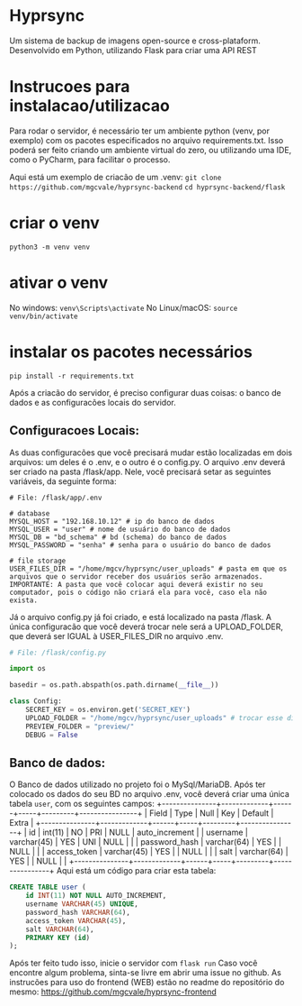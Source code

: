 # Hyprsync

Um sistema de backup de imagens open-source e cross-plataform.
Desenvolvido em Python, utilizando Flask para criar uma API REST

# Instrucoes para instalacao/utilizacao

Para rodar o servidor, é necessário ter um ambiente python (venv, por exemplo) com os pacotes especificados no arquivo requirements.txt.
Isso poderá ser feito criando um ambiente virtual do zero, ou utilizando uma IDE, como o PyCharm, para facilitar o processo.

Aqui está um exemplo de criacão de um .venv:
`git clone https://github.com/mgcvale/hyprsync-backend`
`cd hyprsync-backend/flask`
# criar o venv
`python3 -m venv venv`

# ativar o venv
No windows:
`venv\Scripts\activate`
No Linux/macOS:
`source venv/bin/activate`

# instalar os pacotes necessários
`pip install -r requirements.txt`

Após a criacão do servidor, é preciso configurar duas coisas: o banco de dados e as configuracões locais do servidor.

## Configuracoes Locais:

As duas configuracões que você precisará mudar estão localizadas em dois arquivos: um deles é o .env, e o outro é o config.py.
O arquivo .env deverá ser criado na pasta /flask/app. Nele, você precisará setar as seguintes variáveis, da seguinte forma:

```
# File: /flask/app/.env

# database
MYSQL_HOST = "192.168.10.12" # ip do banco de dados
MYSQL_USER = "user" # nome de usuário do banco de dados
MYSQL_DB = "bd_schema" # bd (schema) do banco de dados
MYSQL_PASSWORD = "senha" # senha para o usuário do banco de dados

# file storage
USER_FILES_DIR = "/home/mgcv/hyprsync/user_uploads" # pasta em que os arquivos que o servidor receber dos usuários serão armazenados. IMPORTANTE: A pasta que você colocar aqui deverá existir no seu computador, pois o código não criará ela para você, caso ela não exista.
```

Já o arquivo config.py já foi criado, e está localizado na pasta /flask. A única configuracão que você deverá trocar nele será a UPLOAD_FOLDER, que deverá ser IGUAL à USER_FILES_DIR no arquivo .env.
```python
# File: /flask/config.py

import os

basedir = os.path.abspath(os.path.dirname(__file__))

class Config:
    SECRET_KEY = os.environ.get('SECRET_KEY')
    UPLOAD_FOLDER = "/home/mgcv/hyprsync/user_uploads" # trocar esse diretório pelo mesmo que você colocou em USER_FILES_DIR, no arquivo .env.
    PREVIEW_FOLDER = "preview/"
    DEBUG = False
```

## Banco de dados:

O Banco de dados utilizado no projeto foi o MySql/MariaDB.
Após ter colocado os dados do seu BD no arquivo .env, você deverá criar uma única tabela `user`, com os seguintes campos:
+---------------+-------------+------+-----+---------+----------------+
| Field         | Type        | Null | Key | Default | Extra          |
+---------------+-------------+------+-----+---------+----------------+
| id            | int(11)     | NO   | PRI | NULL    | auto_increment |
| username      | varchar(45) | YES  | UNI | NULL    |                |
| password_hash | varchar(64) | YES  |     | NULL    |                |
| access_token  | varchar(45) | YES  |     | NULL    |                |
| salt          | varchar(64) | YES  |     | NULL    |                |
+---------------+-------------+------+-----+---------+----------------+
Aqui está um código para criar esta tabela:
```sql
CREATE TABLE user (
    id INT(11) NOT NULL AUTO_INCREMENT,
    username VARCHAR(45) UNIQUE,
    password_hash VARCHAR(64),
    access_token VARCHAR(45),
    salt VARCHAR(64),
    PRIMARY KEY (id)
);
```

Após ter feito tudo isso, inicie o servidor com `flask run`
Caso você encontre algum problema, sinta-se livre em abrir uma issue no github.
As instrucões para uso do frontend (WEB) estão no readme do repositório do mesmo: https://github.com/mgcvale/hyprsync-frontend
